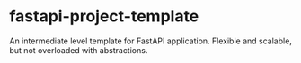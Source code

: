 # fastapi-project-template
An intermediate level template for FastAPI application. Flexible and scalable, but not overloaded with abstractions.
